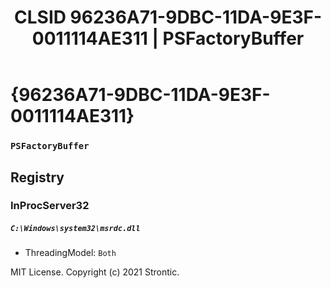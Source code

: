 ﻿---
title: "CLSID 96236A71-9DBC-11DA-9E3F-0011114AE311 | PSFactoryBuffer"
excerpt: What is COM-Object CLSID 96236A71-9DBC-11DA-9E3F-0011114AE311?
---

# {96236A71-9DBC-11DA-9E3F-0011114AE311}

### `PSFactoryBuffer`

## Registry


### InProcServer32

##### `C:\Windows\system32\msrdc.dll`
* ThreadingModel: `Both`

MIT License. Copyright (c) 2021 Strontic.


